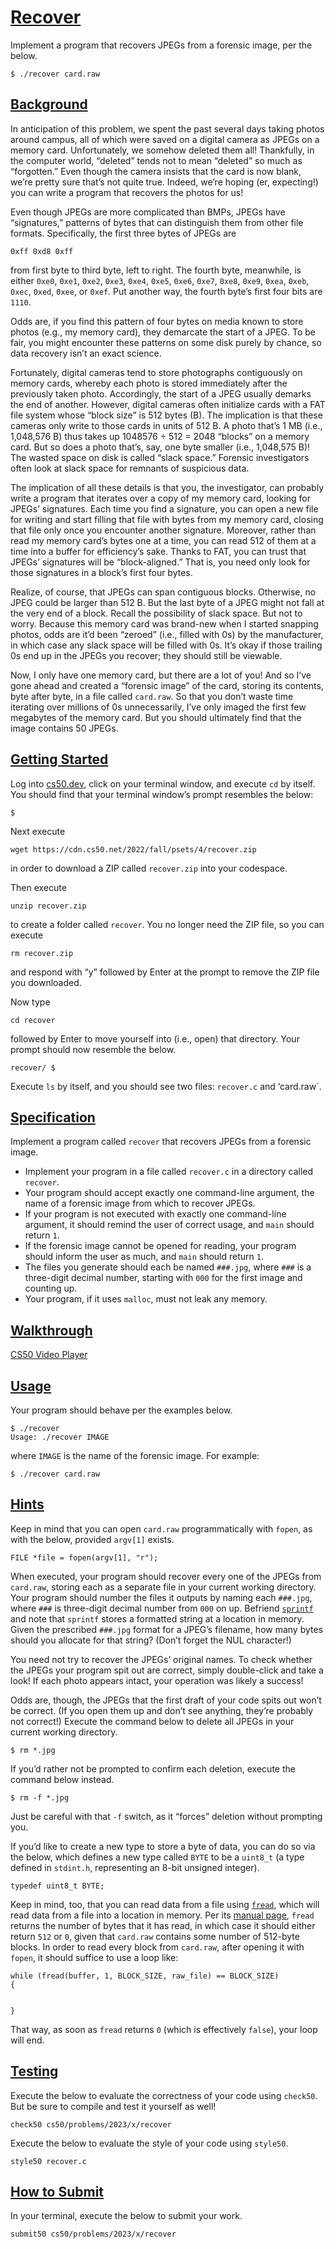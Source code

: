 # [Recover](#recover)

Implement a program that recovers JPEGs from a forensic image, per the
below.

``` highlight
$ ./recover card.raw
```

## [Background](#background)

In anticipation of this problem, we spent the past several days taking
photos around campus, all of which were saved on a digital camera as
JPEGs on a memory card. Unfortunately, we somehow deleted them all!
Thankfully, in the computer world, “deleted” tends not to mean “deleted”
so much as “forgotten.” Even though the camera insists that the card is
now blank, we’re pretty sure that’s not quite true. Indeed, we’re hoping
(er, expecting!) you can write a program that recovers the photos for
us!

Even though JPEGs are more complicated than BMPs, JPEGs have
“signatures,” patterns of bytes that can distinguish them from other
file formats. Specifically, the first three bytes of JPEGs are

``` highlight
0xff 0xd8 0xff
```

from first byte to third byte, left to right. The fourth byte,
meanwhile, is either `0xe0`, `0xe1`, `0xe2`, `0xe3`, `0xe4`, `0xe5`,
`0xe6`, `0xe7`, `0xe8`, `0xe9`, `0xea`, `0xeb`, `0xec`, `0xed`, `0xee`,
or `0xef`. Put another way, the fourth byte’s first four bits are
`1110`.

Odds are, if you find this pattern of four bytes on media known to store
photos (e.g., my memory card), they demarcate the start of a JPEG. To be
fair, you might encounter these patterns on some disk purely by chance,
so data recovery isn’t an exact science.

Fortunately, digital cameras tend to store photographs contiguously on
memory cards, whereby each photo is stored immediately after the
previously taken photo. Accordingly, the start of a JPEG usually demarks
the end of another. However, digital cameras often initialize cards with
a FAT file system whose “block size” is 512 bytes (B). The implication
is that these cameras only write to those cards in units of 512 B. A
photo that’s 1 MB (i.e., 1,048,576 B) thus takes up 1048576 ÷ 512 = 2048
“blocks” on a memory card. But so does a photo that’s, say, one byte
smaller (i.e., 1,048,575 B)! The wasted space on disk is called “slack
space.” Forensic investigators often look at slack space for remnants of
suspicious data.

The implication of all these details is that you, the investigator, can
probably write a program that iterates over a copy of my memory card,
looking for JPEGs’ signatures. Each time you find a signature, you can
open a new file for writing and start filling that file with bytes from
my memory card, closing that file only once you encounter another
signature. Moreover, rather than read my memory card’s bytes one at a
time, you can read 512 of them at a time into a buffer for efficiency’s
sake. Thanks to FAT, you can trust that JPEGs’ signatures will be
“block-aligned.” That is, you need only look for those signatures in a
block’s first four bytes.

Realize, of course, that JPEGs can span contiguous blocks. Otherwise, no
JPEG could be larger than 512 B. But the last byte of a JPEG might not
fall at the very end of a block. Recall the possibility of slack space.
But not to worry. Because this memory card was brand-new when I started
snapping photos, odds are it’d been “zeroed” (i.e., filled with 0s) by
the manufacturer, in which case any slack space will be filled with 0s.
It’s okay if those trailing 0s end up in the JPEGs you recover; they
should still be viewable.

Now, I only have one memory card, but there are a lot of you! And so
I’ve gone ahead and created a “forensic image” of the card, storing its
contents, byte after byte, in a file called `card.raw`. So that you
don’t waste time iterating over millions of 0s unnecessarily, I’ve only
imaged the first few megabytes of the memory card. But you should
ultimately find that the image contains 50 JPEGs.

## [Getting Started](#getting-started)

Log into [cs50.dev](https://cs50.dev/), click on your terminal window,
and execute `cd` by itself. You should find that your terminal window’s
prompt resembles the below:

``` highlight
$
```

Next execute

``` highlight
wget https://cdn.cs50.net/2022/fall/psets/4/recover.zip
```

in order to download a ZIP called `recover.zip` into your codespace.

Then execute

``` highlight
unzip recover.zip
```

to create a folder called `recover`. You no longer need the ZIP file, so
you can execute

``` highlight
rm recover.zip
```

and respond with “y” followed by Enter at the prompt to remove the ZIP
file you downloaded.

Now type

``` highlight
cd recover
```

followed by Enter to move yourself into (i.e., open) that directory.
Your prompt should now resemble the below.

``` highlight
recover/ $
```

Execute `ls` by itself, and you should see two files: `recover.c` and
‘card.raw\`.

## [Specification](#specification)

Implement a program called `recover` that recovers JPEGs from a forensic
image.

- Implement your program in a file called `recover.c` in a directory
  called `recover`.
- Your program should accept exactly one command-line argument, the name
  of a forensic image from which to recover JPEGs.
- If your program is not executed with exactly one command-line
  argument, it should remind the user of correct usage, and `main`
  should return `1`.
- If the forensic image cannot be opened for reading, your program
  should inform the user as much, and `main` should return `1`.
- The files you generate should each be named `###.jpg`, where `###` is
  a three-digit decimal number, starting with `000` for the first image
  and counting up.
- Your program, if it uses `malloc`, must not leak any memory.

## [Walkthrough](#walkthrough)

[CS50 Video Player](https://www.youtube.com/watch?v=ooL0r_8N9ms)

## [Usage](#usage)

Your program should behave per the examples below.

``` highlight
$ ./recover
Usage: ./recover IMAGE
```

where `IMAGE` is the name of the forensic image. For example:

``` highlight
$ ./recover card.raw
```

## [Hints](#hints)

Keep in mind that you can open `card.raw` programmatically with `fopen`,
as with the below, provided `argv[1]` exists.

``` highlight
FILE *file = fopen(argv[1], "r");
```

When executed, your program should recover every one of the JPEGs from
`card.raw`, storing each as a separate file in your current working
directory. Your program should number the files it outputs by naming
each `###.jpg`, where `###` is three-digit decimal number from `000` on
up. Befriend [`sprintf`](https://man.cs50.io/3/sprintf) and note that
`sprintf` stores a formatted string at a location in memory. Given the
prescribed `###.jpg` format for a JPEG’s filename, how many bytes should
you allocate for that string? (Don’t forget the NUL character!)

You need not try to recover the JPEGs’ original names. To check whether
the JPEGs your program spit out are correct, simply double-click and
take a look! If each photo appears intact, your operation was likely a
success!

Odds are, though, the JPEGs that the first draft of your code spits out
won’t be correct. (If you open them up and don’t see anything, they’re
probably not correct!) Execute the command below to delete all JPEGs in
your current working directory.

``` highlight
$ rm *.jpg
```

If you’d rather not be prompted to confirm each deletion, execute the
command below instead.

``` highlight
$ rm -f *.jpg
```

Just be careful with that `-f` switch, as it “forces” deletion without
prompting you.

If you’d like to create a new type to store a byte of data, you can do
so via the below, which defines a new type called `BYTE` to be a
`uint8_t` (a type defined in `stdint.h`, representing an 8-bit unsigned
integer).

``` highlight
typedef uint8_t BYTE;
```

Keep in mind, too, that you can read data from a file using
[`fread`](https://man.cs50.io/3/fread), which will read data from a file
into a location in memory. Per its [manual
page](https://man.cs50.io/3/fread), `fread` returns the number of bytes
that it has read, in which case it should either return `512` or `0`,
given that `card.raw` contains some number of 512-byte blocks. In order
to read every block from `card.raw`, after opening it with `fopen`, it
should suffice to use a loop like:

``` highlight
while (fread(buffer, 1, BLOCK_SIZE, raw_file) == BLOCK_SIZE)
{


}
```

That way, as soon as `fread` returns `0` (which is effectively `false`),
your loop will end.

## [Testing](#testing)

Execute the below to evaluate the correctness of your code using
`check50`. But be sure to compile and test it yourself as well!

``` highlight
check50 cs50/problems/2023/x/recover
```

Execute the below to evaluate the style of your code using `style50`.

``` highlight
style50 recover.c
```

## [How to Submit](#how-to-submit)

In your terminal, execute the below to submit your work.

``` highlight
submit50 cs50/problems/2023/x/recover
```
